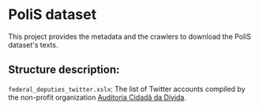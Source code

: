 # PoliS dataset
This project provides the metadata and the crawlers to download the PoliS dataset's texts. 


## Structure description:

`federal_deputies_twitter.xslx`: The list of Twitter accounts compiled by the non-profit organization [Auditoria Cidadã da Dívida](https://auditoriacidada.org.br/contato-dos-deputados-federais-2020-twitter/).
